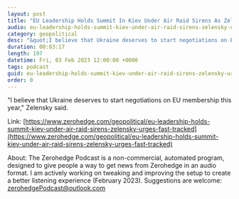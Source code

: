 ```yaml
---
layout: post
title: "EU Leadership Holds Summit In Kiev Under Air Raid Sirens As Zelensky Urges Fast-Tracked Membership"
audio: eu-leadership-holds-summit-kiev-under-air-raid-sirens-zelensky-urges-fast-tracked-1
category: geopolitical
desc: "&quot;I believe that Ukraine deserves to start negotiations on EU membership this year,&quot; Zelensky said."
duration: 00:03:17
length: 197
datetime: Fri, 03 Feb 2023 12:00:00 +0000
tags: podcast
guid: eu-leadership-holds-summit-kiev-under-air-raid-sirens-zelensky-urges-fast-tracked-0
order: 0
---
```

&quot;I believe that Ukraine deserves to start negotiations on EU membership this year,&quot; Zelensky said.

Link: [https://www.zerohedge.com/geopolitical/eu-leadership-holds-summit-kiev-under-air-raid-sirens-zelensky-urges-fast-tracked](https://www.zerohedge.com/geopolitical/eu-leadership-holds-summit-kiev-under-air-raid-sirens-zelensky-urges-fast-tracked)

About: The Zerohedge Podcast is a non-commercial, automated program, designed to give people a way to get news from Zerohedge in an audio format.  I am actively working on tweaking and improving the setup to create a better listening experience (February 2023).  Suggestions are welcome: [zerohedgePodcast@outlook.com](mailto:zerohedgePodcast@outlook.com)